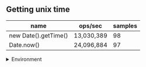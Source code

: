 ## Getting unix time

|name|ops/sec|samples|
|-|-|-|
|new Date().getTime()|13,030,389|98|
|Date.now()|24,096,884|97|


<details>
<summary>Environment</summary>

* __Machine:__ linux x64 | 4 vCPUs | 15.2GB Mem
* __Run:__ Fri May 03 2024 19:22:13 GMT+0000 (Coordinated Universal Time)
</details>

<!--
{"environment":{"platform":"linux","arch":"x64","cpus":4,"totalMemory":15.245216369628906},"benchmarks":[{"name":"new Date().getTime()","opsSec":13030388.984145358,"samples":5},{"name":"Date.now()","opsSec":24096883.862571612,"samples":6}]}-->
